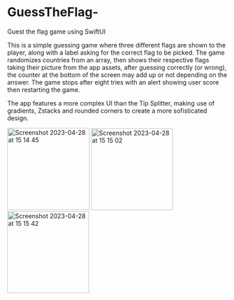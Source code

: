 # GuessTheFlag-
Guest the flag game using SwiftUI

This is a simple guessing game where three different flags are shown to the player, along with a label asking for the correct flag to be picked. The game
randomizes countries from an array, then shows their respective flags taking their picture from the app assets, after guessing correctly (or wrong), 
the counter at the bottom of the screen may add up or not depending on the answer. The game stops after eight tries with an alert showing user score then
restarting the game.

The app features a more complex UI than the Tip Splitter, making use of gradients, Zstacks  and rounded corners to create a more sofisticated design.


<img width="188" alt="Screenshot 2023-04-28 at 15 14 45" src="https://user-images.githubusercontent.com/70918171/235224348-3d23e330-c187-44f8-9678-4dddffa80178.png">

<img width="187" alt="Screenshot 2023-04-28 at 15 15 02" src="https://user-images.githubusercontent.com/70918171/235224405-d715f685-f7ee-4c00-b246-2e43f22cbad1.png">

<img width="187" alt="Screenshot 2023-04-28 at 15 15 42" src="https://user-images.githubusercontent.com/70918171/235224576-1cce52ad-a50a-43d8-8ea8-41ce3e85332d.png">

